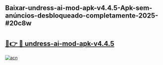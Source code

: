 ## Baixar-undress-ai-mod-apk-v4.4.5-Apk-sem-anúncios-desbloqueado-completamente-2025-#20c8w

# <h2><a href="https://ainizakaria.my?title=undress-ai-mod-apk-v4.4.5&ref=22M">🔗👉 🔴 undress-ai-mod-apk-v4.4.5</a></h2>

[![acn](https://github.com/user-attachments/assets/0f9c940e-d8b0-45ae-aac7-cd30a18b3e1c)](https://ainizakaria.my?title=undress-ai-mod-apk-v4.4.5&ref=22M)


